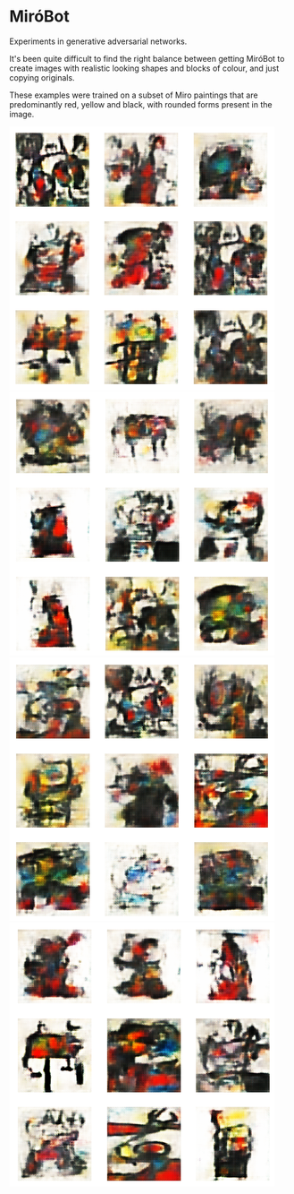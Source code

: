 # MiróBot
Experiments in generative adversarial networks.

It's been quite difficult to find the right balance between getting MiróBot to create images with realistic looking shapes and blocks of colour, and just copying originals.

These examples were trained on a subset of Miro paintings that are predominantly red, yellow and black, with rounded forms present in the image.

![](./images/miro/generated_samples/Screenshot%20from%202023-07-13%2019-41-41.png) ![](./images/miro/generated_samples/Screenshot%20from%202023-07-13%2019-42-04.png)
![](./images/miro/generated_samples/Screenshot%20from%202023-07-13%2019-42-49.png) ![](./images/miro/generated_samples/Screenshot%20from%202023-07-13%2019-43-09.png)
